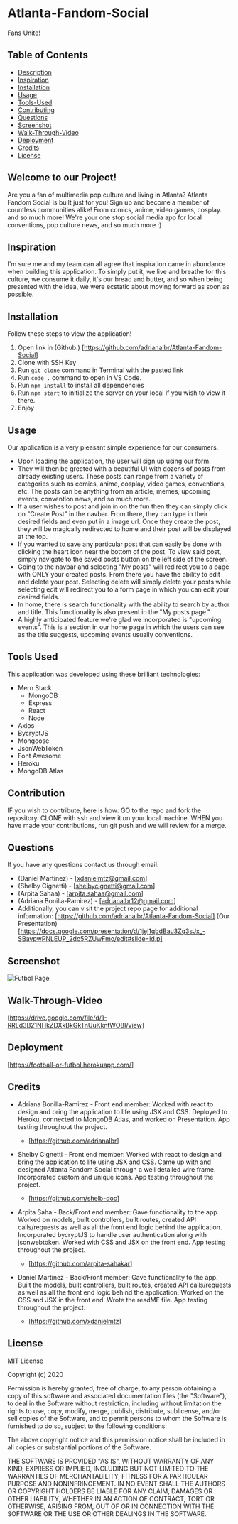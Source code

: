 # Atlanta-Fandom-Social

Fans Unite!

## Table of Contents

* [Description](#welcome-to-our-project)
* [Inspiration](#inspiration)
* [Installation](#installation)
* [Usage](#usage)
* [Tools-Used](#tools-used)
* [Contributing](#contribution)
* [Questions](#questions)
* [Screenshot](#screenshot)
* [Walk-Through-Video](#walk-through-vid)
* [Deployment](#deployment)
* [Credits](#credits)
* [License](#license)

## Welcome to our Project!

Are you a fan of multimedia pop culture and living in Atlanta? Atlanta Fandom Social is built just for you! Sign up and become a member of countless communities alike! From comics, anime, video games, cosplay. and so much more! 
We're your one stop social media app for local conventions, pop culture news, and so much more :)

## Inspiration

I'm sure me and my team can all agree that inspiration came in abundance when building this application. To simply put it, we live and breathe for this culture, we consume it daily, it's our bread and butter, and so when being presented with the idea, 
we were ecstatic about moving forward as soon as possible. 

## Installation

Follow these steps to view the application!

1. Open link in (Github.) [https://github.com/adrianalbr/Atlanta-Fandom-Social]
2. Clone with SSH Key
3. Run `git clone` command in Terminal with the pasted link
4. Run `code .` command to open in VS Code.
5. Run `npm install` to install all dependencies
6. Run `npm start` to initialize the server on your local if you wish to view it there.
7. Enjoy

## Usage

Our application is a very pleasant simple experience for our consumers. 
* Upon loading the application, the user will sign up using our form. 
* They will then be greeted with a beautiful UI with dozens of posts from already existing users. These posts can range from a variety of categories such as comics, anime, cosplay, video games, conventions, etc. The posts can be anything from an article, memes, upcoming events, convention news, and so much more. 
* If a user wishes to post and join in on the fun then they can simply click on "Create Post" in the navbar. From there, they can type in their desired fields and even put in a image url. Once they create the post, they will be magically redirected to home and their post will be displayed at the top. 
* If you wanted to save any particular post that can easily be done with clicking the heart icon near the bottom of the post. To view said post, simply navigate to the saved posts button on the left side of the screen. 
* Going to the navbar and selecting "My posts" will redirect you to a page with ONLY your created posts. From there you have the ability to edit and delete your post. Selecting delete will simply delete your posts while selecting edit will redirect you to a form page in which you can edit your desired fields.  
* In home, there is search functionality with the ability to search by author and title. This functionality is also present in the "My posts page."
* A highly anticipated feature we're glad we incorporated is "upcoming events". This is a section in our home page in which the users can see as the title suggests, upcoming events usually conventions.  

## Tools Used

This application was developed using these brilliant technologies:
* Mern Stack
  * MongoDB
  * Express
  * React 
  * Node
* Axios
* BycryptJS
* Mongoose
* JsonWebToken
* Font Awesome
* Heroku
* MongoDB Atlas

## Contribution

IF you wish to contribute, here is how:
GO to the repo and fork the repository.
CLONE with ssh and view it on your local machine.
WHEN you have made your contributions, run git push and we will review for a merge.

## Questions

If you have any questions contact us through email:
* (Daniel Martinez) - [xdanielmtz@gmail.com]
* (Shelby Cignetti) - [shelbycignetti@gmail.com]
* (Arpita Sahaa) - [arpita.sahaa@gmail.com]
* (Adriana Bonilla-Ramirez) - [adrianalbr12@gmail.com]
* Additionally, you can visit the project repo page for additional information: [https://github.com/adrianalbr/Atlanta-Fandom-Social]
  (Our Presentation) [https://docs.google.com/presentation/d/1jej1qbdBau3Zq3sJx_-SBavpwPNLEUP_2do5RZUwFmo/edit#slide=id.p]

## Screenshot
![Futbol Page](documents/football-futbol-ss.jpg)

## Walk-Through-Video
[https://drive.google.com/file/d/1-RRLd3B21NHkZDXkBkGkTnUuKkntWO8I/view]

## Deployment
[https://football-or-futbol.herokuapp.com/]

## Credits

* Adriana Bonilla-Ramirez - Front end member: Worked with react to design and bring the application to life using JSX and CSS. Deployed to Heroku, connected to MongoDB Atlas, and worked on Presentation. App testing throughout the project.
    * [https://github.com/adrianalbr]

* Shelby Cignetti - Front end member: Worked with react to design and bring the application to life using JSX and CSS. Came up with and designed Atlanta Fandom Social through a well detailed wire frame. Incorporated custom and unique icons. App testing throughout the       project.
    * [https://github.com/shelb-doc]

* Arpita Saha - Back/Front end member: Gave functionality to the app. Worked on models, built controllers, built routes, created API calls/requests as well as all the front end logic behind the application. Incorporated bycryptJS to handle user authentication along with jsonwebtoken. Worked with CSS and JSX on the front end. App testing throughout the project.  
    * [https://github.com/arpita-sahakar]


* Daniel Martinez - Back/Front member: Gave functionality to the app. Built the models, built controllers, built routes, created API calls/requests as well as all the front end logic behind the application. Worked on the CSS and JSX in the front end. Wrote the readME file. App testing throughout the project.
    * [https://github.com/xdanielmtz]


## License
MIT License

Copyright (c) 2020

Permission is hereby granted, free of charge, to any person obtaining a copy
of this software and associated documentation files (the "Software"), to deal
in the Software without restriction, including without limitation the rights
to use, copy, modify, merge, publish, distribute, sublicense, and/or sell
copies of the Software, and to permit persons to whom the Software is
furnished to do so, subject to the following conditions:

The above copyright notice and this permission notice shall be included in all
copies or substantial portions of the Software.

THE SOFTWARE IS PROVIDED "AS IS", WITHOUT WARRANTY OF ANY KIND, EXPRESS OR
IMPLIED, INCLUDING BUT NOT LIMITED TO THE WARRANTIES OF MERCHANTABILITY,
FITNESS FOR A PARTICULAR PURPOSE AND NONINFRINGEMENT. IN NO EVENT SHALL THE
AUTHORS OR COPYRIGHT HOLDERS BE LIABLE FOR ANY CLAIM, DAMAGES OR OTHER
LIABILITY, WHETHER IN AN ACTION OF CONTRACT, TORT OR OTHERWISE, ARISING FROM,
OUT OF OR IN CONNECTION WITH THE SOFTWARE OR THE USE OR OTHER DEALINGS IN THE
SOFTWARE.